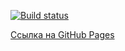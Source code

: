 [![Build status](https://ci.appveyor.com/api/projects/status/yv4cthrse5xo9oxu?svg=true)](https://ci.appveyor.com/project/NMKD/anim-ahj)

[Ссылка на GitHub Pages](https://nmkd.github.io/anim-ahj/)
